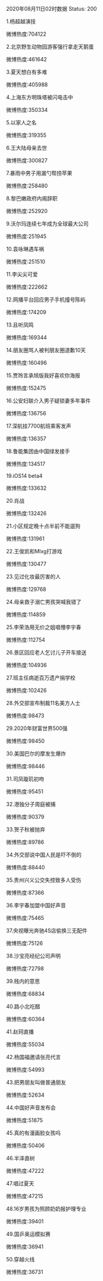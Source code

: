 2020年08月11日02时数据
Status: 200

1.杨超越演技

微博热度:704122

2.北京野生动物园游客强行拿走天鹅蛋

微博热度:461642

3.夏天想白有多难

微博热度:405988

4.上海东方明珠塔被闪电击中

微博热度:350334

5.以家人之名

微博热度:319355

6.王大陆母亲去世

微博热度:300827

7.暴雨中男子用漏勺帮捞苹果

微博热度:258480

8.黎巴嫩政府内阁辞职

微博热度:252920

9.沃尔玛连续七年成为全球最大公司

微博热度:251945

10.袁咏琳遇车祸

微博热度:251510

11.李尖尖可爱

微博热度:222662

12.网播平台回应男子手机撞号陈屿

微博热度:174209

13.且听凤鸣

微博热度:169344

14.朋友圈骂人被判朋友圈道歉10天

微博热度:160496

15.贾玲言承旭版我好喜欢你海报

微博热度:152475

16.公安妇联介入男子疑锁妻多年事件

微博热度:136756

17.深航挂7700航班乘客发声

微博热度:136357

18.鲁能集团由中国绿发接手

微博热度:134517

19.iOS14 beta4

微博热度:133632

20.肖战

微博热度:132426

21.小区规定晚十点半前不能遛狗

微博热度:131961

22.王俊凯和Mlxg打游戏

微博热度:130477

23.见过化妆最厉害的人

微博热度:129768

24.母亲救子溺亡男孩哭喊我错了

微博热度:114859

25.李荣浩用无价之姐唱懵李宇春

微博热度:112754

26.景区回应老人乞讨儿子开车接送

微博热度:104936

27.班主任病逝百万遗产捐学校

微博热度:102426

28.外交部宣布制裁11名美方人士

微博热度:98473

29.2020年财富世界500强

微博热度:98450

30.美国巴尔的摩发生爆炸

微博热度:98446

31.司凤璇玑初吻

微博热度:95451

32.港独分子周庭被捕

微博热度:90379

33.贺子秋被抛弃

微博热度:89786

34.外交部说中国人民是吓不倒的

微博热度:88440

35.贵州兴义公交失控致多人受伤

微博热度:87366

36.李宇春加盟中国好声音

微博热度:75465

37.央视曝光奔驰4S店偷换三无配件

微博热度:75126

38.沙宝亮经纪公司声明

微博热度:72798

39.贱内的意思

微博热度:68834

40.路小北吃醋

微博热度:60364

41.赵珂直播

微博热度:55034

42.杨国福邀请张亮代言

微博热度:54993

43.把男朋友叫做普通朋友

微博热度:52634

44.中国好声音发布会

微博热度:51875

45.真的有漫画脸女孩吗

微博热度:50406

46.半泽直树

微博热度:47222

47.唱过夏天

微博热度:47215

48.16岁男孩为照顾奶奶报护理专业

微博热度:39401

49.国乒奥运模拟赛

微博热度:36941

50.穿越火线

微博热度:36731

